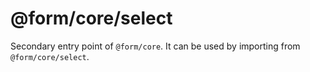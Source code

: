 # @form/core/select

Secondary entry point of `@form/core`. It can be used by importing from `@form/core/select`.
